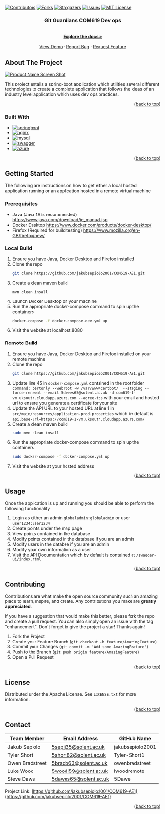 

<!-- Improved compatibility of back to top link: See: https://github.com/othneildrew/Best-README-Template/pull/73 -->
<a name="readme-top"></a>
<!--
*** Thanks for checking out the Best-README-Template. If you have a suggestion
*** that would make this better, please fork the repo and create a pull request
*** or simply open an issue with the tag "enhancement".
*** Don't forget to give the project a star!
*** Thanks again! Now go create something AMAZING! :D
-->



<!-- PROJECT SHIELDS -->
<!--
*** I'm using markdown "reference style" links for readability.
*** Reference links are enclosed in brackets [ ] instead of parentheses ( ).
*** See the bottom of this document for the declaration of the reference variables
*** for contributors-url, forks-url, etc. This is an optional, concise syntax you may use.
*** https://www.markdownguide.org/basic-syntax/#reference-style-links
-->
[![Contributors][contributors-shield]][contributors-url]
[![Forks][forks-shield]][forks-url]
[![Stargazers][stars-shield]][stars-url]
[![Issues][issues-shield]][issues-url]
[![MIT License][license-shield]][license-url]





<h3 align="center">Git Guardians COM619 Dev ops</h3>

  <p align="center">
    <br />
    <a href="https://github.com/jakubsepiolo2001/COM619-AE1"><strong>Explore the docs »</strong></a>
    <br />
    <br />
    <a href="https://github.com/jakubsepiolo2001/COM619-AE1">View Demo</a>
    ·
    <a href="https://github.com/jakubsepiolo2001/COM619-AE1/issues">Report Bug</a>
    ·
    <a href="https://github.com/jakubsepiolo2001/COM619-AE1/issues">Request Feature</a>
  </p>
</div>







<!-- ABOUT THE PROJECT -->
## About The Project

[![Product Name Screen Shot][product-screenshot]](https://example.com)

   This project entails a spring-boot application which utilities several different technologies to create a complete application that follows the ideas of an industry level application which uses dev ops practices.

<p align="right">(<a href="#readme-top">back to top</a>)</p>



### Built With

* [![springboot][spring.io]][spring-url]
* [![nginx][nginx.com]][nginx-url]
* [![mysql][mysql.com]][mysql-url]
* [![swagger][swagger.io]][swagger-url]
* [![azure][azure.com]][azure-url]
<p align="right">(<a href="#readme-top">back to top</a>)</p>



<!-- GETTING STARTED -->
## Getting Started

The following are instructions on how to get either a local hosted application running or an application hosted in a remote virtual machine

### Prerequisites

* Java (Java 19 is recommended)
  https://www.java.com/download/ie_manual.jsp
 * Docker Desktop 
 https://www.docker.com/products/docker-desktop/
 * Firefox (Required for build testing)
 https://www.mozilla.org/en-GB/firefox/new/
 

### Local Build

1. Ensure you have Java, Docker Desktop and Firefox installed
2. Clone the repo
   ```sh
   git clone https://github.com/jakubsepiolo2001/COM619-AE1.git
   ```
3. Create a clean maven build
   ```sh
   mvn clean insall
   ```
4. Launch Docker Desktop on your machine
5. Run the appropriate docker-compose command to spin up the containers
   ```sh
   docker-compose -f docker-compose-dev.yml up
   ```
6. Visit the website at localhost:8080

### Remote Build

1. Ensure you have Java, Docker Desktop and Firefox installed on your remote machine
2. Clone the repo
   ```sh
   git clone https://github.com/jakubsepiolo2001/COM619-AE1.git
   ```
3. Update line 45 in `docker-compose.yml` contained in the root folder ``
   command: certonly --webroot -w /var/www/certbot/  --staging --force-renewal --email 5dawes65@solent.ac.uk -d com619-1-vm.uksouth.cloudapp.azure.com --agree-tos
   `` with your email and hosted url to ensure you generate a certificate for your site
  4. Update the API URL to your hosted URL at line 1 in `src/main/resources/application-prod.properties` which by default is `api.base-url=https://com619-1-vm.uksouth.cloudapp.azure.com/`
5. Create a clean maven build
   ```sh
   sudo mvn clean insall
   ```
6. Run the appropriate docker-compose command to spin up the containers
   ```sh
   sudo docker-compose -f docker-compose.yml up
   ```
7. Visit the website at your hosted address

<p align="right">(<a href="#readme-top">back to top</a>)</p>



<!-- USAGE EXAMPLES -->
## Usage

Once the application is up and running you should be able to perform the following functionality

 1. Login as either an admin `globaladmin:globaladmin` or user `user1234:user1234`
 2. Create points under the map page
 3. View points contained in the database
 4. Modify points contained in the database if you are an admin
 5. Modify users in the databse if you are an admin
 6. Modify your own information as a user
 7. Visit the API Documentation which by default is contained at `/swagger-ui/index.html`

<p align="right">(<a href="#readme-top">back to top</a>)</p>


<!-- CONTRIBUTING -->
## Contributing

Contributions are what make the open source community such an amazing place to learn, inspire, and create. Any contributions you make are **greatly appreciated**.

If you have a suggestion that would make this better, please fork the repo and create a pull request. You can also simply open an issue with the tag "enhancement".
Don't forget to give the project a star! Thanks again!

1. Fork the Project
2. Create your Feature Branch (`git checkout -b feature/AmazingFeature`)
3. Commit your Changes (`git commit -m 'Add some AmazingFeature'`)
4. Push to the Branch (`git push origin feature/AmazingFeature`)
5. Open a Pull Request

<p align="right">(<a href="#readme-top">back to top</a>)</p>



<!-- LICENSE -->
## License

Distributed under the Apache License. See `LICENSE.txt` for more information.

<p align="right">(<a href="#readme-top">back to top</a>)</p>



<!-- CONTACT -->
## Contact

| Team Member | Email Address | GitHub Name |
| --------- | --------- | --------- |
| Jakub Sepiolo | 5sepij35@solent.ac.uk | jakubsepiolo2001 |
| Tyler Short | 5short82@solent.ac.uk | Tyler-Short1 |
| Owen Bradstreet | 5brado63@solent.ac.uk | owenbradstreet |
| Luke Wood | 5woodl59@solent.ac.uk | lwoodremote |
| Steve Dawe | 5dawes65@solent.ac.uk | 5Dawe |


Project Link: [https://github.com/jakubsepiolo2001/COM619-AE1](https://github.com/jakubsepiolo2001/COM619-AE1)

<p align="right">(<a href="#readme-top">back to top</a>)</p>


<!-- MARKDOWN LINKS & IMAGES -->
<!-- https://www.markdownguide.org/basic-syntax/#reference-style-links -->
[contributors-shield]: https://img.shields.io/github/contributors/jakubsepiolo2001/COM619-AE1.svg?style=for-the-badge
[contributors-url]: https://github.com/jakubsepiolo2001/COM619-AE1/graphs/contributors
[forks-shield]: https://img.shields.io/github/forks/github_username/repo_name.svg?style=for-the-badge
[forks-url]: https://github.com/jakubsepiolo2001/COM619-AE1/network/members
[stars-shield]: https://img.shields.io/github/stars/jakubsepiolo2001/COM619-AE1.svg?style=for-the-badge
[stars-url]: https://github.com/jakubsepiolo2001/COM619-AE1/stargazers
[issues-shield]: https://img.shields.io/github/issues/jakubsepiolo2001/COM619-AE1.svg?style=for-the-badge
[issues-url]: https://github.com/jakubsepiolo2001/COM619-AE1/issues
[license-shield]: https://img.shields.io/github/license/jakubsepiolo2001/COM619-AE1.svg?style=for-the-badge
[license-url]: https://github.com/jakubsepiolo2001/COM619-AE1/blob/master/LICENSE
[linkedin-shield]: https://img.shields.io/badge/-LinkedIn-black.svg?style=for-the-badge&logo=linkedin&colorB=555
[linkedin-url]: https://linkedin.com/in/linkedin_username
[product-screenshot]: images/screenshot.png
[spring.io]: https://img.shields.io/badge/springboot-000000?style=for-the-badge&logo=springboot&logoColor=green
[spring-url]: https://spring.io/
[nginx.com]: https://img.shields.io/badge/nginx-000000?style=for-the-badge&logo=nginx&logoColor=white
[nginx-url]: https://www.nginx.com/
[mysql.com]: https://img.shields.io/badge/MySQL-000000?style=for-the-badge&logo=mysql&logoColor=yellow
[mysql-url]: https://www.mysql.com/
[docker.com]: https://img.shields.io/badge/DOCKER-000000?style=for-the-badge&logo=docker&logoColor=blue
[docker-url]: https://www.docker.com/
[swagger.io]: https://img.shields.io/badge/openapi-000000?style=for-the-badge&logo=swagger&logoColor=lightgreen
[swagger-url]: https://swagger.io/
[azure.com]: https://img.shields.io/badge/azure-000000?style=for-the-badge&logo=microsoftazure&logoColor=lightblue
[azure-url]: https://azure.microsoft.com/en-gb


